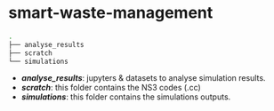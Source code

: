 # smart-waste-management

``` bash
.
├── analyse_results
├── scratch
└── simulations
```
* **_analyse_results_**: jupyters & datasets to analyse simulation results.
* **_scratch_**: this folder contains the NS3 codes (.cc)
* **_simulations_**: this folder contains the simulations outputs.


